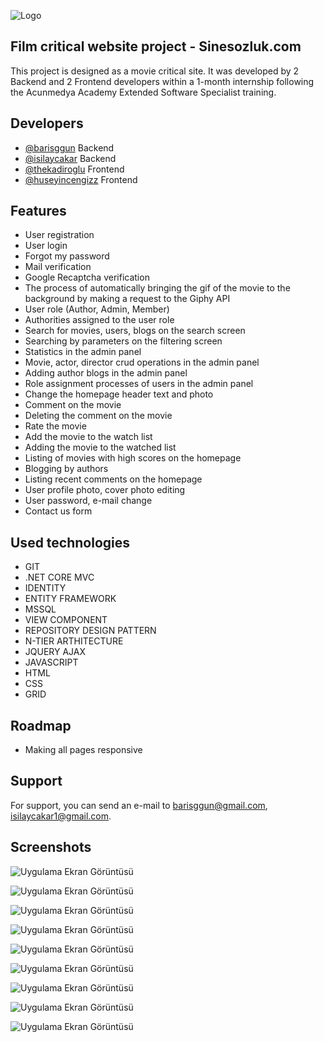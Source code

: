 
![Logo]([https://www.sinesozluk.com/main/assets/img/sinesozluk.png](https://www.sinesozluk.com/admin/assets/images/sinesozluk_admin.png))

    
## Film critical website project - Sinesozluk.com

This project is designed as a movie critical site. It was developed by 2 Backend and 2 Frontend developers within a 1-month internship following the Acunmedya Academy Extended Software Specialist training.


## Developers

- [@barisggun](https://www.github.com/barisggun) Backend
- [@isilaycakar](https://www.github.com/isilaycakar) Backend
- [@thekadiroglu](https://www.github.com/thekadiroglu) Frontend
- [@huseyincengizz](https://www.github.com/huseyincengizz) Frontend
  
## Features

- User registration
- User login
- Forgot my password
- Mail verification
- Google Recaptcha verification
- The process of automatically bringing the gif of the movie to the background by making a request to the Giphy API
- User role (Author, Admin, Member)
- Authorities assigned to the user role
- Search for movies, users, blogs on the search screen
- Searching by parameters on the filtering screen
- Statistics in the admin panel
- Movie, actor, director crud operations in the admin panel
- Adding author blogs in the admin panel
- Role assignment processes of users in the admin panel
- Change the homepage header text and photo
- Comment on the movie
- Deleting the comment on the movie
- Rate the movie
- Add the movie to the watch list
- Adding the movie to the watched list
- Listing of movies with high scores on the homepage
- Blogging by authors
- Listing recent comments on the homepage
- User profile photo, cover photo editing
- User password, e-mail change
- Contact us form


  
## Used technologies

- GIT
- .NET CORE MVC
- IDENTITY
- ENTITY FRAMEWORK
- MSSQL
- VIEW COMPONENT
- REPOSITORY DESIGN PATTERN
- N-TIER ARTHITECTURE
- JQUERY AJAX
- JAVASCRIPT
- HTML
- CSS
- GRID
## Roadmap

- Making all pages responsive


  
## Support

For support, you can send an e-mail to barisggun@gmail.com, isilaycakar1@gmail.com.

  
## Screenshots

![Uygulama Ekran Görüntüsü](https://private-user-images.githubusercontent.com/108459412/262917233-37c8a6f7-7862-46b3-b2c3-18602589417b.jpg?jwt=eyJhbGciOiJIUzI1NiIsInR5cCI6IkpXVCJ9.eyJpc3MiOiJnaXRodWIuY29tIiwiYXVkIjoicmF3LmdpdGh1YnVzZXJjb250ZW50LmNvbSIsImtleSI6ImtleTEiLCJleHAiOjE2OTI4NjcxODAsIm5iZiI6MTY5Mjg2Njg4MCwicGF0aCI6Ii8xMDg0NTk0MTIvMjYyOTE3MjMzLTM3YzhhNmY3LTc4NjItNDZiMy1iMmMzLTE4NjAyNTg5NDE3Yi5qcGc_WC1BbXotQWxnb3JpdGhtPUFXUzQtSE1BQy1TSEEyNTYmWC1BbXotQ3JlZGVudGlhbD1BS0lBSVdOSllBWDRDU1ZFSDUzQSUyRjIwMjMwODI0JTJGdXMtZWFzdC0xJTJGczMlMkZhd3M0X3JlcXVlc3QmWC1BbXotRGF0ZT0yMDIzMDgyNFQwODQ4MDBaJlgtQW16LUV4cGlyZXM9MzAwJlgtQW16LVNpZ25hdHVyZT02ZjMzZWU2NGNkZjBlMjRiNDUyM2E5NjRkZmEwOTJkZDc4MTZjMTQwYmFlNTg0ZWI3NGEzZjg4NGViMjdjMjQ1JlgtQW16LVNpZ25lZEhlYWRlcnM9aG9zdCZhY3Rvcl9pZD0wJmtleV9pZD0wJnJlcG9faWQ9MCJ9.n7uVJvDqSmumQ4OvuMLJp0rL5XUIsOVeD12mPTf7EiM)

![Uygulama Ekran Görüntüsü](https://private-user-images.githubusercontent.com/108459412/262917235-6494765c-d9ea-4f12-a32a-5ae0a026b09c.jpg?jwt=eyJhbGciOiJIUzI1NiIsInR5cCI6IkpXVCJ9.eyJpc3MiOiJnaXRodWIuY29tIiwiYXVkIjoicmF3LmdpdGh1YnVzZXJjb250ZW50LmNvbSIsImtleSI6ImtleTEiLCJleHAiOjE2OTI4NjcxODAsIm5iZiI6MTY5Mjg2Njg4MCwicGF0aCI6Ii8xMDg0NTk0MTIvMjYyOTE3MjM1LTY0OTQ3NjVjLWQ5ZWEtNGYxMi1hMzJhLTVhZTBhMDI2YjA5Yy5qcGc_WC1BbXotQWxnb3JpdGhtPUFXUzQtSE1BQy1TSEEyNTYmWC1BbXotQ3JlZGVudGlhbD1BS0lBSVdOSllBWDRDU1ZFSDUzQSUyRjIwMjMwODI0JTJGdXMtZWFzdC0xJTJGczMlMkZhd3M0X3JlcXVlc3QmWC1BbXotRGF0ZT0yMDIzMDgyNFQwODQ4MDBaJlgtQW16LUV4cGlyZXM9MzAwJlgtQW16LVNpZ25hdHVyZT00OTZlZDI3MTAwZjEyNjRjOTUyNWJiNDFlZDJmNTYxZTAyM2Q5YTg2ZmY5Y2JmMmNiZGI3Njc2ZDBlYzhmZDQ4JlgtQW16LVNpZ25lZEhlYWRlcnM9aG9zdCZhY3Rvcl9pZD0wJmtleV9pZD0wJnJlcG9faWQ9MCJ9.ofhyDZde2ryUPS4jTISD0fZPFI7W2kuES3jUJf0Afrc)


![Uygulama Ekran Görüntüsü](https://private-user-images.githubusercontent.com/108459412/262917189-d7d8d8e0-bf1c-473e-81fb-fa20ed444540.jpg?jwt=eyJhbGciOiJIUzI1NiIsInR5cCI6IkpXVCJ9.eyJpc3MiOiJnaXRodWIuY29tIiwiYXVkIjoicmF3LmdpdGh1YnVzZXJjb250ZW50LmNvbSIsImtleSI6ImtleTEiLCJleHAiOjE2OTI4NjcxODAsIm5iZiI6MTY5Mjg2Njg4MCwicGF0aCI6Ii8xMDg0NTk0MTIvMjYyOTE3MTg5LWQ3ZDhkOGUwLWJmMWMtNDczZS04MWZiLWZhMjBlZDQ0NDU0MC5qcGc_WC1BbXotQWxnb3JpdGhtPUFXUzQtSE1BQy1TSEEyNTYmWC1BbXotQ3JlZGVudGlhbD1BS0lBSVdOSllBWDRDU1ZFSDUzQSUyRjIwMjMwODI0JTJGdXMtZWFzdC0xJTJGczMlMkZhd3M0X3JlcXVlc3QmWC1BbXotRGF0ZT0yMDIzMDgyNFQwODQ4MDBaJlgtQW16LUV4cGlyZXM9MzAwJlgtQW16LVNpZ25hdHVyZT1iOTZmZDU4ZjhhNmNmNzdmMjZiNjgwZWRhNmFjNDcxYjllY2JjNTM1MGJiMjBiNmYyZTUzMTk2Zjk0OThlZmNkJlgtQW16LVNpZ25lZEhlYWRlcnM9aG9zdCZhY3Rvcl9pZD0wJmtleV9pZD0wJnJlcG9faWQ9MCJ9.b3P4wD69byFN2k6-UB1DE_zvlhfSRkEyIbPkjyBl8CQ)


![Uygulama Ekran Görüntüsü](https://private-user-images.githubusercontent.com/108459412/262917200-296ad014-02c6-44fa-bf99-2bcb8709d26c.jpg?jwt=eyJhbGciOiJIUzI1NiIsInR5cCI6IkpXVCJ9.eyJpc3MiOiJnaXRodWIuY29tIiwiYXVkIjoicmF3LmdpdGh1YnVzZXJjb250ZW50LmNvbSIsImtleSI6ImtleTEiLCJleHAiOjE2OTI4NjcxODAsIm5iZiI6MTY5Mjg2Njg4MCwicGF0aCI6Ii8xMDg0NTk0MTIvMjYyOTE3MjAwLTI5NmFkMDE0LTAyYzYtNDRmYS1iZjk5LTJiY2I4NzA5ZDI2Yy5qcGc_WC1BbXotQWxnb3JpdGhtPUFXUzQtSE1BQy1TSEEyNTYmWC1BbXotQ3JlZGVudGlhbD1BS0lBSVdOSllBWDRDU1ZFSDUzQSUyRjIwMjMwODI0JTJGdXMtZWFzdC0xJTJGczMlMkZhd3M0X3JlcXVlc3QmWC1BbXotRGF0ZT0yMDIzMDgyNFQwODQ4MDBaJlgtQW16LUV4cGlyZXM9MzAwJlgtQW16LVNpZ25hdHVyZT01Yjc1NWNiNzBjNTEwZDhmYzA5MGFhYjY1ZTgzNWVlNDgyNmU3MjcyMDE3MGEwMzQ3MmNjMzBmOWYzZjY2NTA4JlgtQW16LVNpZ25lZEhlYWRlcnM9aG9zdCZhY3Rvcl9pZD0wJmtleV9pZD0wJnJlcG9faWQ9MCJ9.v12hhpCyS9-n-jD-3J24oq6K2HWy66Fv57F1Cg2XR_A)


![Uygulama Ekran Görüntüsü](https://private-user-images.githubusercontent.com/108459412/262917210-223e7b3f-a019-423f-bd63-3bfd5f32ce9a.jpg?jwt=eyJhbGciOiJIUzI1NiIsInR5cCI6IkpXVCJ9.eyJpc3MiOiJnaXRodWIuY29tIiwiYXVkIjoicmF3LmdpdGh1YnVzZXJjb250ZW50LmNvbSIsImtleSI6ImtleTEiLCJleHAiOjE2OTI4NjcxODAsIm5iZiI6MTY5Mjg2Njg4MCwicGF0aCI6Ii8xMDg0NTk0MTIvMjYyOTE3MjEwLTIyM2U3YjNmLWEwMTktNDIzZi1iZDYzLTNiZmQ1ZjMyY2U5YS5qcGc_WC1BbXotQWxnb3JpdGhtPUFXUzQtSE1BQy1TSEEyNTYmWC1BbXotQ3JlZGVudGlhbD1BS0lBSVdOSllBWDRDU1ZFSDUzQSUyRjIwMjMwODI0JTJGdXMtZWFzdC0xJTJGczMlMkZhd3M0X3JlcXVlc3QmWC1BbXotRGF0ZT0yMDIzMDgyNFQwODQ4MDBaJlgtQW16LUV4cGlyZXM9MzAwJlgtQW16LVNpZ25hdHVyZT1iNDYzYjg1NzhhMjU4NjQxYTM1NTBmZjg4MGY5MmYzZDU2MjJlMTJkNmIwNDk1YTRhMjUxYTE0YjY3NzY1OGY2JlgtQW16LVNpZ25lZEhlYWRlcnM9aG9zdCZhY3Rvcl9pZD0wJmtleV9pZD0wJnJlcG9faWQ9MCJ9.EueCoIkV5QT_szu81lXZlprN1p2MpCKjjXz-9AdVQQI)


![Uygulama Ekran Görüntüsü](https://private-user-images.githubusercontent.com/108459412/262917213-5726ee6c-78f6-4156-868d-8db86cb4a3a6.jpg?jwt=eyJhbGciOiJIUzI1NiIsInR5cCI6IkpXVCJ9.eyJpc3MiOiJnaXRodWIuY29tIiwiYXVkIjoicmF3LmdpdGh1YnVzZXJjb250ZW50LmNvbSIsImtleSI6ImtleTEiLCJleHAiOjE2OTI4NjcxODAsIm5iZiI6MTY5Mjg2Njg4MCwicGF0aCI6Ii8xMDg0NTk0MTIvMjYyOTE3MjEzLTU3MjZlZTZjLTc4ZjYtNDE1Ni04NjhkLThkYjg2Y2I0YTNhNi5qcGc_WC1BbXotQWxnb3JpdGhtPUFXUzQtSE1BQy1TSEEyNTYmWC1BbXotQ3JlZGVudGlhbD1BS0lBSVdOSllBWDRDU1ZFSDUzQSUyRjIwMjMwODI0JTJGdXMtZWFzdC0xJTJGczMlMkZhd3M0X3JlcXVlc3QmWC1BbXotRGF0ZT0yMDIzMDgyNFQwODQ4MDBaJlgtQW16LUV4cGlyZXM9MzAwJlgtQW16LVNpZ25hdHVyZT0wZjNhNjIxYmY4NGViNzdhY2E0MWEyZDFlZGU5YjdhY2RiMmU1ZTNlNjA1NjhlNjNiOTc3ZWJiMGVlOTMyYzA2JlgtQW16LVNpZ25lZEhlYWRlcnM9aG9zdCZhY3Rvcl9pZD0wJmtleV9pZD0wJnJlcG9faWQ9MCJ9.yiYF8_iiztvZmkDOuLvpVngOGmMusdNwLr185JK2Xy4)


![Uygulama Ekran Görüntüsü](https://private-user-images.githubusercontent.com/108459412/262917218-63f9e474-a93e-462b-9d23-7f69c74f1419.jpg?jwt=eyJhbGciOiJIUzI1NiIsInR5cCI6IkpXVCJ9.eyJpc3MiOiJnaXRodWIuY29tIiwiYXVkIjoicmF3LmdpdGh1YnVzZXJjb250ZW50LmNvbSIsImtleSI6ImtleTEiLCJleHAiOjE2OTI4NjcxODAsIm5iZiI6MTY5Mjg2Njg4MCwicGF0aCI6Ii8xMDg0NTk0MTIvMjYyOTE3MjE4LTYzZjllNDc0LWE5M2UtNDYyYi05ZDIzLTdmNjljNzRmMTQxOS5qcGc_WC1BbXotQWxnb3JpdGhtPUFXUzQtSE1BQy1TSEEyNTYmWC1BbXotQ3JlZGVudGlhbD1BS0lBSVdOSllBWDRDU1ZFSDUzQSUyRjIwMjMwODI0JTJGdXMtZWFzdC0xJTJGczMlMkZhd3M0X3JlcXVlc3QmWC1BbXotRGF0ZT0yMDIzMDgyNFQwODQ4MDBaJlgtQW16LUV4cGlyZXM9MzAwJlgtQW16LVNpZ25hdHVyZT1mNmUwYWNkZDk4N2Q2OTEzMDBjMGYyZWI3ZTE5YjEwY2EzMDlhZmIzNDNmYWFkMmY3YzdjOTA3OGUwOGU2Mzc2JlgtQW16LVNpZ25lZEhlYWRlcnM9aG9zdCZhY3Rvcl9pZD0wJmtleV9pZD0wJnJlcG9faWQ9MCJ9.kUwXN4omYqc5KPbT2WM3E1rstLWpPH2e81zFSWyesJ4)


![Uygulama Ekran Görüntüsü](https://private-user-images.githubusercontent.com/108459412/262917220-44e2e79a-6ab6-45cf-aa5f-68db5421e31f.jpg?jwt=eyJhbGciOiJIUzI1NiIsInR5cCI6IkpXVCJ9.eyJpc3MiOiJnaXRodWIuY29tIiwiYXVkIjoicmF3LmdpdGh1YnVzZXJjb250ZW50LmNvbSIsImtleSI6ImtleTEiLCJleHAiOjE2OTI4NjcxODAsIm5iZiI6MTY5Mjg2Njg4MCwicGF0aCI6Ii8xMDg0NTk0MTIvMjYyOTE3MjIwLTQ0ZTJlNzlhLTZhYjYtNDVjZi1hYTVmLTY4ZGI1NDIxZTMxZi5qcGc_WC1BbXotQWxnb3JpdGhtPUFXUzQtSE1BQy1TSEEyNTYmWC1BbXotQ3JlZGVudGlhbD1BS0lBSVdOSllBWDRDU1ZFSDUzQSUyRjIwMjMwODI0JTJGdXMtZWFzdC0xJTJGczMlMkZhd3M0X3JlcXVlc3QmWC1BbXotRGF0ZT0yMDIzMDgyNFQwODQ4MDBaJlgtQW16LUV4cGlyZXM9MzAwJlgtQW16LVNpZ25hdHVyZT0wMDAzOGRhOWYyYzI1MmUzNTdjNGE1NDZlNWE1NzExNDg5OWYxYmRiNmJmNWEyMGRkZmQ4Y2M0MDFkNmYxZmMxJlgtQW16LVNpZ25lZEhlYWRlcnM9aG9zdCZhY3Rvcl9pZD0wJmtleV9pZD0wJnJlcG9faWQ9MCJ9.VvxDWUe7jQSXB_pmXLptVAuG_Wo7NxSeHg73U4q7V98)


![Uygulama Ekran Görüntüsü](https://private-user-images.githubusercontent.com/108459412/262917231-7e639513-829c-44db-86fe-96d24533609d.jpg?jwt=eyJhbGciOiJIUzI1NiIsInR5cCI6IkpXVCJ9.eyJpc3MiOiJnaXRodWIuY29tIiwiYXVkIjoicmF3LmdpdGh1YnVzZXJjb250ZW50LmNvbSIsImtleSI6ImtleTEiLCJleHAiOjE2OTI4NjcxODAsIm5iZiI6MTY5Mjg2Njg4MCwicGF0aCI6Ii8xMDg0NTk0MTIvMjYyOTE3MjMxLTdlNjM5NTEzLTgyOWMtNDRkYi04NmZlLTk2ZDI0NTMzNjA5ZC5qcGc_WC1BbXotQWxnb3JpdGhtPUFXUzQtSE1BQy1TSEEyNTYmWC1BbXotQ3JlZGVudGlhbD1BS0lBSVdOSllBWDRDU1ZFSDUzQSUyRjIwMjMwODI0JTJGdXMtZWFzdC0xJTJGczMlMkZhd3M0X3JlcXVlc3QmWC1BbXotRGF0ZT0yMDIzMDgyNFQwODQ4MDBaJlgtQW16LUV4cGlyZXM9MzAwJlgtQW16LVNpZ25hdHVyZT1iYmFiM2U3M2MzMWY1ZWJmOTg0MWU3YTZkZjM4NzMwMDhjZDg1NDcyOTQ0ZmRkMTMwZWEyYjVkM2U3ZjQ0ZGIyJlgtQW16LVNpZ25lZEhlYWRlcnM9aG9zdCZhY3Rvcl9pZD0wJmtleV9pZD0wJnJlcG9faWQ9MCJ9.kW3yePgOsiv3LI5sTQbF7jDSZhieY4eKVGEtLD3ddZY)

  
